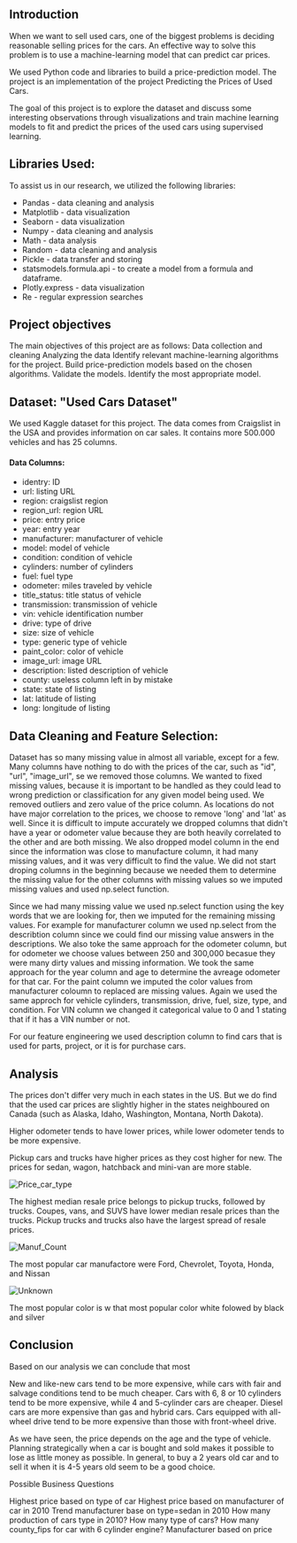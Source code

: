 ## Introduction

When we want to sell used cars, one of the biggest problems is deciding reasonable selling prices for the cars. An effective way to solve this problem is to use a machine-learning model that can predict car prices.

We used Python code and libraries to build a price-prediction model. The project is an implementation of the project Predicting the Prices of Used Cars.

The goal of this project is to explore the dataset and discuss some interesting observations through visualizations and train machine learning models to fit and predict the prices of the used cars using supervised learning.


## Libraries Used:

To assist us in our research, we utilized the following libraries:

- Pandas - data cleaning and analysis
- Matplotlib - data visualization
- Seaborn - data visualization
- Numpy - data cleaning and analysis
- Math - data analysis
- Random - data cleaning and analysis
- Pickle - data transfer and storing
- statsmodels.formula.api - to create a model from a formula and dataframe.  
- Plotly.express - data visualization
- Re - regular expression searches


## Project objectives

The main objectives of this project are as follows:
Data collection and cleaning
Analyzing the data
Identify relevant machine-learning algorithms for the project.
Build price-prediction models based on the chosen algorithms.
Validate the models.
Identify the most appropriate model.

## Dataset: "Used Cars Dataset"

We used Kaggle dataset for this project. The data comes from Craigslist in the USA and provides information on car sales. It contains more 500.000 vehicles and has 25 columns.

#### Data Columns:

- identry: ID
- url: listing URL
- region: craigslist region
- region_url: region URL
- price: entry price
- year: entry year
- manufacturer: manufacturer of vehicle
- model: model of vehicle
- condition: condition of vehicle
- cylinders: number of cylinders
- fuel: fuel type
- odometer: miles traveled by vehicle
- title_status: title status of vehicle
- transmission: transmission of vehicle
- vin: vehicle identification number
- drive: type of drive
- size: size of vehicle
- type: generic type of vehicle
- paint_color: color of vehicle
- image_url: image URL
- description: listed description of vehicle
- county: useless column left in by mistake
- state: state of listing
- lat: latitude of listing
- long: longitude of listing

## Data Cleaning and Feature Selection:

Dataset has so many missing value in almost all variable, except for a few. Many columns have nothing to do with the prices of the car, such as "id", "url", "image_url", se we removed those columns. We wanted to fixed missing values, because it is important to be handled as they could lead to wrong prediction or classification for any given model being used. We removed outliers and zero value of the price column. As locations do not have major correlation to the prices, we choose to remove 'long' and 'lat' as well. Since it is difficult to impute accurately we dropped columns that didn't have a year or odometer value because they are both heavily correlated to the other and are both missing. We also dropped model column in the end since the information was close to manufacture column, it had many missing values, and it was very difficult to find the value. We did not start droping columns in the beginning because we needed them to determine the missing value for the other columns with missing values so we imputed missing values and used np.select function.  

Since we had many missing value we used np.select function using the key words that we are looking for, then we imputed for the remaining missing values. For example for manufacturer column we used np.select from the describtion column since we could find our missing value answers in the descriptions. We also toke the same approach for the odometer column, but for odometer we choose values between 250 and 300,000 becasue they were many dirty values and missing information. We took the same approach for the year column and age to determine the avreage odometer for that car. For the paint column we imputed the color values from manufacturer coloumn to replaced are missing values. Again we used the same approch for vehicle cylinders, transmission, drive, fuel, size, type, and condition. For VIN column we changed it categorical value to 0 and 1 stating that if it has a VIN number or not.

For our feature engineering we used description column to find cars that is used for parts, project, or it is for purchase cars. 

## Analysis

The prices don't differ very much in each states in the US. But we do find that the used car prices are slightly higher in the states neighboured on Canada (such as Alaska, Idaho, Washington, Montana, North Dakota). 

Higher odometer tends to have lower prices, while lower odometer tends to be more expensive. 

Pickup cars and trucks have higher prices as they cost higher for new. The prices for sedan, wagon, hatchback and mini-van are more stable.

![Price_car_type](https://user-images.githubusercontent.com/62824675/93013192-f6851500-f55a-11ea-92e0-a673f413bc50.png)

The highest median resale price belongs to pickup trucks, followed by trucks. Coupes, vans, and SUVS have lower median resale prices than the trucks. Pickup trucks and trucks also have the largest spread of resale prices.



![Manuf_Count](https://user-images.githubusercontent.com/62824675/93013496-e28ee280-f55d-11ea-906f-60abffff093c.png)

The most popular car manufactore were Ford, Chevrolet, Toyota, Honda, and Nissan




![Unknown](https://user-images.githubusercontent.com/62824675/93013502-f76b7600-f55d-11ea-985b-4d54274b594b.png)

The most popular color is w that most popular color white folowed by black and silver




## Conclusion

Based on our analysis we can conclude that most 

New and like-new cars tend to be more expensive, while cars with fair and salvage conditions tend to be much cheaper. Cars with 6, 8 or 10 cylinders tend to be more expensive, while 4 and 5-cylinder cars are cheaper. Diesel cars are more expensive than gas and hybrid cars. Cars equipped with all-wheel drive tend to be more expensive than those with front-wheel drive.

As we have seen, the price depends on the age and the type of vehicle. Planning strategically when a car is bought and sold makes it possible to lose as little money as possible. In general, to buy a 2 years old car and to sell it when it is 4-5 years old seem to be a good choice.



Possible Business Questions

Highest price based on type of car
Highest price based on manufacturer of car in 2010
Trend manufacturer base on type=sedan in 2010
How many production of cars type in 2010?
How many type of cars?
How many county_fips for car with 6 cylinder engine?
Manufacturer based on price
